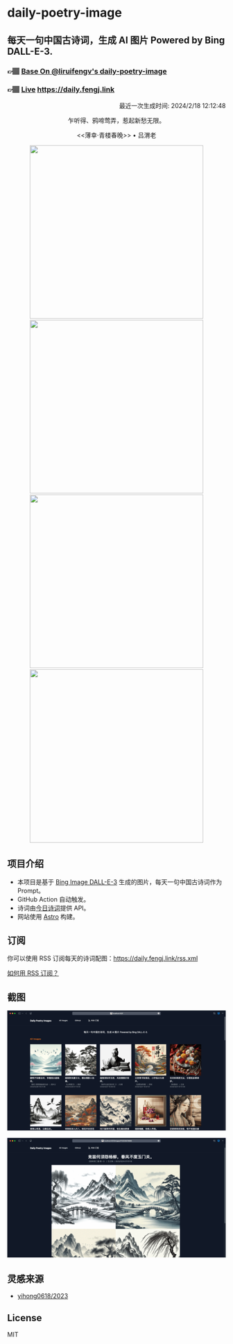 
# daily-poetry-image

## 每天一句中国古诗词，生成 AI 图片 Powered by Bing DALL-E-3.

### 👉🏽 [Base On @liruifengv's daily-poetry-image](https://github.com/liruifengv/daily-poetry-image)

### 👉🏽 [Live](https://daily.fengj.link) https://daily.fengj.link

<p align="right">
  最近一次生成时间: 2024/2/18 12:12:48
</p>
<p align="center">
乍听得、鸦啼莺弄，惹起新愁无限。
</p>
<p align="center">
<<薄幸·青楼春晚>> • 吕渭老
</p>
<p align="center">
<img src="https://tse3.mm.bing.net/th/id/OIG3.MK2ArA6Nm5kmQnN9MYrl" height="400" width="400" />
<img src="https://tse1.mm.bing.net/th/id/OIG3.dXHRCAeTjz9xonknpdrV" height="400" width="400" />
<img src="https://tse1.mm.bing.net/th/id/OIG3.oWYm93WWc_XqVIV1n3KC" height="400" width="400" />
<img src="https://tse1.mm.bing.net/th/id/OIG3.qnCdJeUffu9SwPPpIKk3" height="400" width="400" />
</p>

## 项目介绍

-   本项目是基于 [Bing Image DALL-E-3](https://www.bing.com/images/create) 生成的图片，每天一句中国古诗词作为 Prompt。
-   GitHub Action 自动触发。
-   诗词由[今日诗词](https://www.jinrishici.com/)提供 API。
-   网站使用 [Astro](https://astro.build) 构建。

## 订阅

你可以使用 RSS 订阅每天的诗词配图：https://daily.fengj.link/rss.xml

[如何用 RSS 订阅？](https://zhuanlan.zhihu.com/p/55026716)

## 截图

![图片列表](./screenshots/Snipaste_2023-12-28_21-00-26.png)

![图片详情](./screenshots/Snipaste_2023-12-28_21-00-53.png)

## 灵感来源

-   [yihong0618/2023](https://github.com/yihong0618/2023)

## License

MIT
